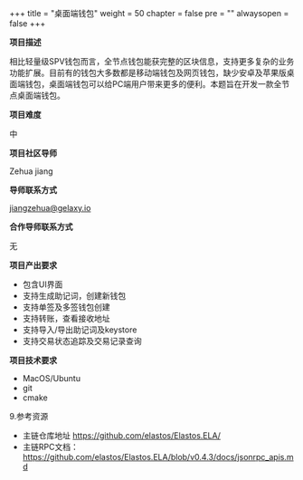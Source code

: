 +++
title = "桌面端钱包"
weight = 50
chapter = false
pre = ""
alwaysopen = false
+++ 

**项目描述**

相比轻量级SPV钱包而言，全节点钱包能获完整的区块信息，支持更多复杂的业务功能扩展。目前有的钱包大多数都是移动端钱包及网页钱包，缺少安卓及苹果版桌面端钱包，桌面端钱包可以给PC端用户带来更多的便利。本题旨在开发一款全节点桌面端钱包。

**项目难度**

中

**项目社区导师**

Zehua jiang

**导师联系方式**

jiangzehua@gelaxy.io

**合作导师联系方式**

无

**项目产出要求**

* 包含UI界面
* 支持生成助记词，创建新钱包
* 支持单签及多签钱包创建
* 支持转账，查看接收地址
* 支持导入/导出助记词及keystore
* 支持交易状态追踪及交易记录查询

**项目技术要求**

* MacOS/Ubuntu
* git
* cmake

9.参考资源

* 主链仓库地址 https://github.com/elastos/Elastos.ELA/
* 主链RPC文档：https://github.com/elastos/Elastos.ELA/blob/v0.4.3/docs/jsonrpc_apis.md





